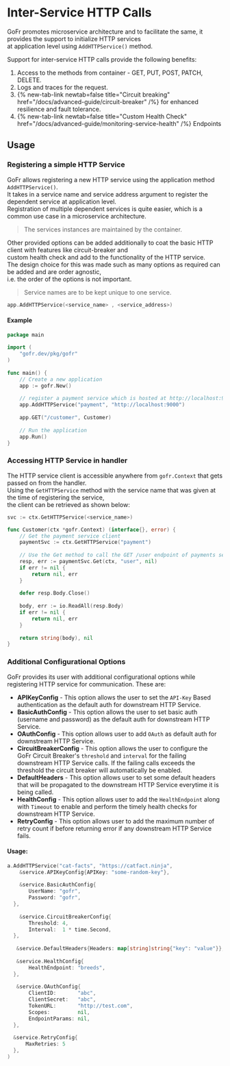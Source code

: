 # Inter-Service HTTP Calls

GoFr promotes microservice architecture and to facilitate the same, it provides the support to initialize HTTP services  
at application level using `AddHTTPService()` method.

Support for inter-service HTTP calls provide the following benefits:
1. Access to the methods from container - GET, PUT, POST, PATCH, DELETE.
2. Logs and traces for the request.
3. {% new-tab-link newtab=false title="Circuit breaking" href="/docs/advanced-guide/circuit-breaker" /%} for enhanced resilience and fault tolerance.
4. {% new-tab-link newtab=false title="Custom Health Check" href="/docs/advanced-guide/monitoring-service-health" /%} Endpoints

## Usage

### Registering a simple HTTP Service

GoFr allows registering a new HTTP service using the application method `AddHTTPService()`.  
It takes in a service name and service address argument to register the dependent service at application level.  
Registration of multiple dependent services is quite easier, which is a common use case in a microservice architecture.

> The services instances are maintained by the container.

Other provided options can be added additionally to coat the basic HTTP client with features like circuit-breaker and  
custom health check and add to the functionality of the HTTP service.  
The design choice for this was made such as many options as required can be added and are order agnostic,  
i.e. the order of the options is not important.

> Service names are to be kept unique to one service.

```go  
app.AddHTTPService(<service_name> , <service_address>)  
```  

#### Example
```go  
package main  
  
import (  
    "gofr.dev/pkg/gofr"  
)  
  
func main() {  
    // Create a new application  
    app := gofr.New()  
  
    // register a payment service which is hosted at http://localhost:9000  
    app.AddHTTPService("payment", "http://localhost:9000")  
  
    app.GET("/customer", Customer)  
  
    // Run the application  
    app.Run()  
}  
```  

### Accessing HTTP Service in handler

The HTTP service client is accessible anywhere from `gofr.Context` that gets passed on from the handler.  
Using the `GetHTTPService` method with the service name that was given at the time of registering the service,  
the client can be retrieved as shown below:

```go  
svc := ctx.GetHTTPService(<service_name>)  
```  

```go  
func Customer(ctx *gofr.Context) (interface{}, error) {  
    // Get the payment service client  
    paymentSvc := ctx.GetHTTPService("payment")  
  
    // Use the Get method to call the GET /user endpoint of payments service  
    resp, err := paymentSvc.Get(ctx, "user", nil)  
    if err != nil {  
        return nil, err  
    }  
  
    defer resp.Body.Close()  
  
    body, err := io.ReadAll(resp.Body)  
    if err != nil {  
        return nil, err  
    }  
  
    return string(body), nil  
}  
```

### Additional Configurational Options

GoFr provides its user with additional configurational options while registering HTTP service for communication. These are:

- **APIKeyConfig** - This option allows the user to set the `API-Key` Based authentication as the default auth for downstream HTTP Service.
- **BasicAuthConfig** - This option allows the user to set basic auth (username and password) as the default auth for downstream HTTP Service.
- **OAuthConfig** - This option allows user to add `OAuth` as default auth for downstream HTTP Service.
- **CircuitBreakerConfig** - This option allows the user to configure the GoFr Circuit Breaker's `threshold` and `interval` for the failing downstream HTTP Service calls. If the failing calls exceeds the threshold the circuit breaker will automatically be enabled.
- **DefaultHeaders** - This option allows user to set some default headers that will be propagated to the downstream HTTP Service everytime it is being called.
- **HealthConfig** - This option allows user to add the `HealthEndpoint` along with `Timeout` to enable and perform the timely health checks for downstream HTTP Service.
- **RetryConfig** - This option allows user to add the maximum number of retry count if before returning error if any downstream HTTP Service fails.

#### Usage:

```go
a.AddHTTPService("cat-facts", "https://catfact.ninja",  
    &service.APIKeyConfig{APIKey: "some-random-key"},  
    
    &service.BasicAuthConfig{  
       UserName: "gofr",  
       Password: "gofr",  
  },
    
    &service.CircuitBreakerConfig{  
       Threshold: 4,  
       Interval:  1 * time.Second,  
  },  
  
   &service.DefaultHeaders{Headers: map[string]string{"key": "value"}},  
 
   &service.HealthConfig{  
       HealthEndpoint: "breeds",  
  }, 
   
   &service.OAuthConfig{  
       ClientID:       "abc",  
       ClientSecret:   "abc",  
       TokenURL:       "http://test.com",  
       Scopes:         nil,  
       EndpointParams: nil,  
  },
    
  &service.RetryConfig{
      MaxRetries: 5
  },  
)
```